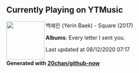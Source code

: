 ## Currently Playing on YTMusic

[<img align="left" width="100" src="https://lh3.googleusercontent.com/EA3OxN9nacCCCjtl6RGUYa1-OTVfJMf0KZLdqG7QNx7-3qkFyq-mHIHX3IHQ9G3TD-sjTkC8Kd6gWVWFnw">](https://music.youtube.com/channel/UCa5b_7ImijW-GNEt4hNUzWg)

백예린 (Yerin Baek) - Square (2017)

**Albums**: Every letter I sent you.

Last updated at 08/12/2020 07:17

#### Generated with [20chan/github-now](https://github.com/20chan/github-now)


<!--
**20chan/20chan** is a ✨ _special_ ✨ repository because its `README.md` (this file) appears on your GitHub profile.

Here are some ideas to get you started:

- 🔭 I’m currently working on ...
- 🌱 I’m currently learning ...
- 👯 I’m looking to collaborate on ...
- 🤔 I’m looking for help with ...
- 💬 Ask me about ...
- 📫 How to reach me: ...
- 😄 Pronouns: ...
- ⚡ Fun fact: ...
-->
